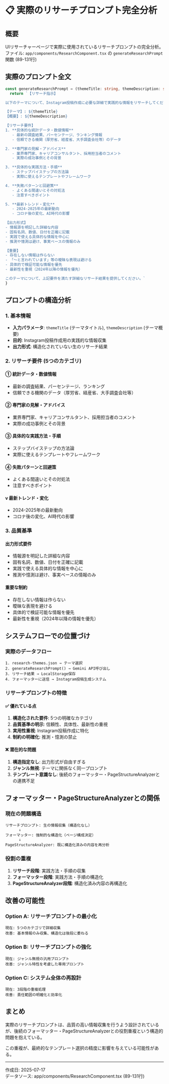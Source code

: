 # 📋 実際のリサーチプロンプト完全分析

## 概要
UIリサーチャーページで実際に使用されているリサーチプロンプトの完全分析。
ファイル: `app/components/ResearchComponent.tsx` の `generateResearchPrompt` 関数 (89-131行)

## 実際のプロンプト全文

```typescript
const generateResearchPrompt = (themeTitle: string, themeDescription: string) => {
  return `【リサーチ指示】

以下のテーマについて、Instagram投稿作成に必要な詳細で実践的な情報をリサーチしてください。

【テーマ】: ${themeTitle}
【概要】: ${themeDescription}

【リサーチ要件】
1. **具体的な統計データ・数値情報**
   - 最新の調査結果、パーセンテージ、ランキング情報
   - 信頼できる機関（厚労省、経産省、大手調査会社等）のデータ

2. **専門家の見解・アドバイス**
   - 業界専門家、キャリアコンサルタント、採用担当者のコメント
   - 実際の成功事例とその背景

3. **具体的な実践方法・手順**
   - ステップバイステップの方法論
   - 実際に使えるテンプレートやフレームワーク

4. **失敗パターンと回避策**
   - よくある間違いとその対処法
   - 注意すべきポイント

5. **最新トレンド・変化**
   - 2024-2025年の最新動向
   - コロナ後の変化、AI時代の影響

【出力形式】
- 情報源を明記した詳細な内容
- 固有名詞、数値、日付を正確に記載
- 実践で使える具体的な情報を中心に
- 推測や憶測は避け、事実ベースの情報のみ

【重要】
- 存在しない情報は作らない
- 「〜と言われています」等の曖昧な表現は避ける
- 具体的で検証可能な情報を優先
- 最新性を重視（2024年以降の情報を優先）

このテーマについて、上記要件を満たす詳細なリサーチ結果を提供してください。`
}
```

## プロンプトの構造分析

### 1. 基本情報
- **入力パラメータ**: `themeTitle` (テーマタイトル), `themeDescription` (テーマ概要)
- **目的**: Instagram投稿作成用の実践的な情報収集
- **出力形式**: 構造化されていない生のリサーチ結果

### 2. リサーチ要件 (5つのカテゴリ)

#### ① 統計データ・数値情報
- 最新の調査結果、パーセンテージ、ランキング
- 信頼できる機関のデータ（厚労省、経産省、大手調査会社等）

#### ② 専門家の見解・アドバイス
- 業界専門家、キャリアコンサルタント、採用担当者のコメント
- 実際の成功事例とその背景

#### ③ 具体的な実践方法・手順
- ステップバイステップの方法論
- 実際に使えるテンプレートやフレームワーク

#### ④ 失敗パターンと回避策
- よくある間違いとその対処法
- 注意すべきポイント

#### ⅴ 最新トレンド・変化
- 2024-2025年の最新動向
- コロナ後の変化、AI時代の影響

### 3. 品質基準

#### 出力形式要件
- 情報源を明記した詳細な内容
- 固有名詞、数値、日付を正確に記載
- 実践で使える具体的な情報を中心に
- 推測や憶測は避け、事実ベースの情報のみ

#### 重要な制約
- 存在しない情報は作らない
- 曖昧な表現を避ける
- 具体的で検証可能な情報を優先
- 最新性を重視（2024年以降の情報を優先）

## システムフローでの位置づけ

### 実際のデータフロー
```
1. research-themes.json → テーマ選択
2. generateResearchPrompt() → Gemini API呼び出し
3. リサーチ結果 → LocalStorage保存
4. フォーマッターに送信 → Instagram投稿生成システム
```

### リサーチプロンプトの特徴

#### ✅ 優れている点
1. **構造化された要件**: 5つの明確なカテゴリ
2. **品質基準の明示**: 信頼性、具体性、最新性の重視
3. **実用性重視**: Instagram投稿作成に特化
4. **制約の明確化**: 推測・憶測の禁止

#### ❌ 潜在的な問題
1. **構造指定なし**: 出力形式が自由すぎる
2. **ジャンル無視**: テーマに関係なく同一プロンプト
3. **テンプレート意識なし**: 後続のフォーマッター・PageStructureAnalyzerとの連携不足

## フォーマッター・PageStructureAnalyzerとの関係

### 現在の問題構造
```
リサーチプロンプト: 生の情報収集（構造化なし）
      ↓
フォーマッター: 強制的な構造化（ページ構成決定）
      ↓
PageStructureAnalyzer: 既に構造化済みの内容を再分析
```

### 役割の重複
1. **リサーチ段階**: 実践方法・手順の収集
2. **フォーマッター段階**: 実践方法・手順の構造化
3. **PageStructureAnalyzer段階**: 構造化済み内容の再構造化

## 改善の可能性

### Option A: リサーチプロンプトの最小化
```
現在: 5つのカテゴリで詳細収集
改善: 基本情報のみ収集、構造化は後段に委ねる
```

### Option B: リサーチプロンプトの強化
```
現在: ジャンル無視の汎用プロンプト
改善: ジャンル特性を考慮した専用プロンプト
```

### Option C: システム全体の再設計
```
現在: 3段階の重複処理
改善: 責任範囲の明確化と効率化
```

## まとめ

実際のリサーチプロンプトは、品質の高い情報収集を行うよう設計されているが、後続のフォーマッター・PageStructureAnalyzerとの役割重複という構造的問題を抱えている。

この重複が、最終的なテンプレート選択の精度に影響を与えている可能性がある。

---

作成日: 2025-07-17  
データソース: app/components/ResearchComponent.tsx (89-131行)
